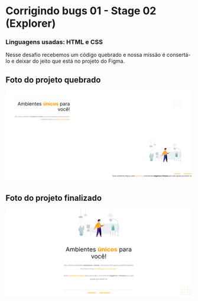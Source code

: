 # Corrigindo bugs 01 - Stage 02 (Explorer)

### Linguagens usadas: HTML e CSS

<p>Nesse desafio recebemos um código quebrado e nossa missão é consertá-lo e deixar do jeito que está no projeto do Figma.</p>

## Foto do projeto quebrado
<img src="images/project_broken.png"/>

## Foto do projeto finalizado
<img src="images/project_finish.png"/>